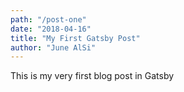 ```yaml
---
path: "/post-one"
date: "2018-04-16"
title: "My First Gatsby Post"
author: "June AlSi"
---
```


This is my very first blog post in Gatsby